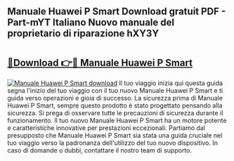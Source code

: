 ## Manuale Huawei P Smart Download gratuit PDF - Part-mYT Italiano Nuovo manuale del proprietario di riparazione hXY3Y

# <h2><a href="http://dfgivdb.blite.top/?on=Manuale+Huawei+P+Smart">🔗Download 👉🔴 Manuale Huawei P Smart</a></h2>

[![Manuale Huawei P Smart download](https://i.imgur.com/lujVjoI.png)](http://dfgivdb.blite.top/?on=Manuale+Huawei+P+Smart)
Il tuo viaggio inizia qui questa guida segna l'inizio del tuo viaggio con il tuo nuovo Manuale Huawei P Smart e ti guida verso operazioni e gioia di successo. La sicurezza prima di Manuale Huawei P Smart, sempre questo prodotto è stato progettato pensando alla sicurezza. Si prega di osservare tutte le precauzioni di sicurezza durante il funzionamento. Il tuo nuovo Manuale Huawei P Smart ha un motore potente e caratteristiche innovative per prestazioni eccezionali. Partiamo dal presupposto che Manuale Huawei P Smart sia stata una guida cruciale nel tuo viaggio verso la padronanza dell'utilizzo del tuo nuovo dispositivo. In caso di domande o dubbi, contattare il nostro team di supporto.
